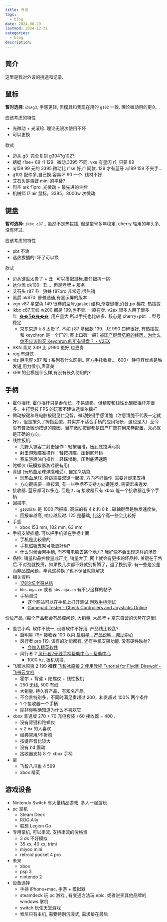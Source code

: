 ```yaml
---
title: 外设
tags:
  - blog
date: 2024-06-29
lastmod: 2024-12-31
categories:
  - blog
description: 
---
```


## 简介

这里是我对外设的挑选和记录.

## 鼠标

**暂时选择**: `迈从g3`, 手感更轻, 但模具和我现在用的 `g102` 一致. 理论微动用的更久.

应该考虑的特性

- 光微动 + 光滚轮. 理论无限次使用不坏
- 可以更换

款式

- 迈从 g3  完全复刻 g304?g102?!
- 蜻蜓 r1se+ 89 r1 129   微动,3395 不同. vxe 有星闪 r1, 只要 89
- aj159 99 元的 3395,微动比 r1se 好,r1 同款. 129 才有蓝牙 aj199 159 不夹手...
- g102 配件多,自己换.容易坏 90 一个. 线材不好
- 艾石头是毒蝰 mini 的平替?
- 烈空 ark f1pro  光微动 + 最先进的主控
- 机械师 l7 air 鼠标。3395，8000w 次微动

## 键盘

**暂时选择**: `ikbc c87,`, 虽然不是热拔插, 但是型号多年稳定. cherry 轴用的年头多, 没有坏过.

应该考虑的特性

- pbt 不油
- 选热拔插的! 坏了可以换

款式

- 迈从键盘太贵了 + 丑   可以搭配鼠标,要仔细挑一挑
- 达尔优 dk100   丑...  但是老牌 + 服务
- 艾石头 r87 丑   狼蛛 f87pro 非常卷,很热销
- 黑爵 ak870  普普通通,有显示屏的版本
- vgn v87 星空色 149 很卷的型号,gasket 结构,渐变键帽,消音,po 棉花. 热插拔
- ikbc c87,无线 w200 都是 199,也不贵. 一直在卖. v2ex 很多人用了很多年  [��Ʒ����](https://item.taobao.com/item.htm?id=547190368270&sku_properties=1627207:13044169888&spm=a1z10.3-c-s.w4002-23740064497.13.b9c47305YNHs1r)  用户量大,所以手托也比较多.  核心是 cherry+pbt   . 型号稳定
    - 京东京造 k 8 太贵了, 不如 j 87 基础款 139.  JZ 990 口碑很好, 有热插拔. 和 keychron 是一个厂的, 网上口碑一般? [被国产键盘坑麻的经历，为什么你不应该购买 Keychron 的所有键盘？ - V2EX](https://www.v2ex.com/t/1046365)
- SKN 青龙 339 比 jz990 更好,也更贵
- rog 有游侠
- niz 静电容 x87 和 t 系列有什么区别.. 官方手托收费...  600+  静电容优点是触发短,用力很小,声音美
- k99 的公模是什么样,有没有长久使用的?

## 手柄

- 霍尔摇杆. 霍尔摇杆只是寿命长，不易漂移，但精度和线性比碳膜摇杆差很多，主打竞技 FPS 的玩家不建议选霍尔摇杆
- 微动按键和导电胶按键见仁见智，微动按键手感清脆（注意清脆不代表一定就好），但是按久了拇指会酸，其实并不适合手柄的应用场景，这也是大厂至今没有普及微动按键的原因，目前微动按键都是国产厂商在用来卷配置，未必就是正确的方向。
- 线性扳机.
    - 荒野大镖客二射击操作：轻按瞄准，压到底拉满弓箭
    - 射击游戏瞄准操作：轻按机瞄，压到底开镜
    - 赛车游戏油门操作：轻踩慢跑，压到底满速跑
- 陀螺仪 (玩模拟器游戏很有用)
- 背键 (玩热血足球弹跳难受) , 自定义功能
    - 玩热血足球. 弹跳需要双键一起按, 方向不好操作. 需要背键来支持
    - 方向键需要一直按着, 有一些手柄不支持方向键连发. 需要宏来连发.
- 接收器. 蓝牙都可以多连. 但是 `2.4g` 接收器只有 xbox 能一个接收器连多个手柄
- 回报率.
    - `g102鼠标` 是 1000 回报率. 高端的有 4 k 和 8 k . 磁轴键盘是触发速度快,
    - 回报率越高, 响应越及时. 125 是基础, 比这个高一些会比较好
- 手感
    - xbox 153 mm, 102 mm, 63 mm
- 手机支架插槽. 可以把手机架在手柄上面
    - 手机是比较重的
    - 手机磁吸支架可能更好用?
    - 什么时候会带手柄, 而不带电脑去某个地方? 我好像不会出现这样的场景
- 品控. 销量和品控数量成正比, 销量大了, 网上就会有更多的坏品控. 关键在于售后.不对劲就换货，如果换几次都不好就别折腾了，退了换别家. 有一些是公差而非品控问题，毕竟这种换了也不保证就能解决
- 相关资料
    - [178论坛老哥总结](https://nga.178.com/read.php?tid=39599205&rand=409)
    - `bbs.nga.cn` 或者 `bbs.nga.cn` 有不少这样的帖子
    - 手柄测试
        - 这个网站可以在手机上打开测试 [游戏手柄测试](https://www.onlinemictest.com/zh/controller-tester/)
        - [Gamepad Tester - Check Controllers and Joysticks Online](https://hardwaretester.com/gamepad)

价位产品. (每个产品都会有品控问题, 大销量, 大品牌 + 京东自营的优势在这里)

- 盖世小鸡. 软件不统一, 设置软件不好用. 产品线比较乱?
    - 启明星 79+ 接收器 100 以内 [启明星 - 产品说明 - 帮助中心](https://doc.xiaoji.com/zh/t4nlite/detail/1186.html#st11)
    - 风行者 pro 119. 该有的功能都有, 还有手机支架功能. 没有硬件映射?
        - [会加入精英软件](https://c.tieba.baidu.com/p/9128369648?lp=5028&mo_device=1&is_jingpost=0)
    - 风行者 2 [风行者2无线手柄帮助中心 - 帮助中心](https://doc.xiaoji.com/zh/cyclone2/)
        - 1000 hz, 扳机切换,
- 飞智冰原狼 2 199 **推荐** [飞智冰原狼 2 使用教程 Tutorial for Flydifi Direwolf - 飞书云文档](https://q0woqudpmx.feishu.cn/docx/NqUHd4WoQoGg6Gx6x38crWDonrf?ignore_wx_jump=1)
    - 霍尔 + 背键 + 陀螺仪 + 线性扳机
    - 250 无线, 500 有线
    - 大销量. 持久有产品，有知名产品,
    - 不会贵特别多，不同时满足贵超过 200，和贵超过 100% 两个条件
    - 1 个接收器一个手柄
    - 除非你明确知道为什么不喜欢它
- xbox 普通版 270 + 70 充电套装 +60 接收器 = 400 .
    - 没有背键和陀螺仪
    - v 2 ex 的人喜欢
    - 经典常用/不折腾
    - 按键声音比较大
    - 没有 hd 震动
    - 接收器支持 8 个 xbox 手柄
- 豪
    - 飞智八爪鱼 4 599
    - xbox 精英

## 游戏设备

- Nintendo Switch 有大量精品游戏. 多人一起游玩
- pc 掌机
    - Steam Deck
    - ROG Ally
    - 联想 Legion Go
- 专用掌机, 可以串流. 支持串流的价格贵
    - 3 ds 不好模拟
    - 35 xx, 40 xx, trimi
    - miyoo mini
    - retroid pocket 4 pro
- 未来
    - xbox
    - psp 3
    - nintendo 2
- 设备选择
    - 手持 iPhone+mac, 手游 + 模拟器
    - steamdeck 玩 pc 游戏 , 有变通方法玩 epic. 或者说买其他品牌的 windows 掌机
    - switch 玩任天堂游戏
    - 索尼只有主机, 需要特别沉浸式, 需求排在最后
